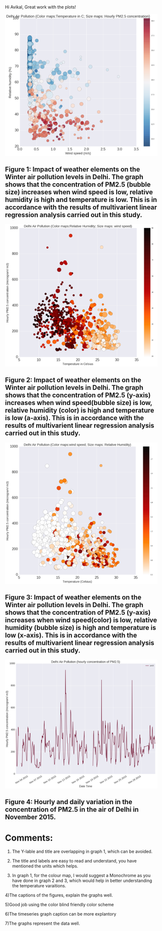 Hi Avikal, Great work with the plots!

![](asg1.png)
## Figure 1: Impact of weather elements on the Winter air pollution levels in Delhi. The graph shows that the concentration of PM2.5 (bubble size) increases when wind speed is low, relative humidity is high and temperature is low. This is in accordance with the results of multivarient linear regression analysis carried out in this study.

![](asg2.PNG)
## Figure 2: Impact of weather elements on the Winter air pollution levels in Delhi. The graph shows that the concentration of PM2.5 (y-axis) increases when wind speed(bubble size) is low, relative humidity (color) is high and temperature is low (a-axis). This is in accordance with the results of multivarient linear regression analysis carried out in this study.

![](asg3.PNG)
## Figure 3: Impact of weather elements on the Winter air pollution levels in Delhi. The graph shows that the concentration of PM2.5 (y-axis) increases when wind speed(color) is low, relative humidity (bubble size) is high and temperature is low (x-axis). This is in accordance with the results of multivarient linear regression analysis carried out in this study.

![](asg4.PNG)
## Figure 4: Hourly and daily variation in the concentration of PM2.5 in the air of Delhi in November 2015. 

# Comments: 
1) The Y-lable and title are overlapping in graph 1, which can be avoided.

2) The title and labels are easy to read and understand, you have mentioned the units which helps.

3) In graph 1, for the colour map, I would suggest a Monochrome as you have done in graph 2 and 3, which would help in better understanding the temperature varaitions.

4)The captions of the figures, explain the graphs well.

5)Good job using the color blind friendly color scheme

6)The timeseries graph caption can be more explantory

7)The graphs represent the data well.
